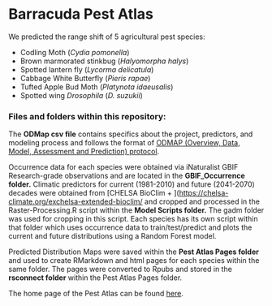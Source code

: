 # Barracuda Pest Atlas

We predicted the range shift of 5 agricultural pest species: 
* Codling Moth (*Cydia pomonella*)  
* Brown marmorated stinkbug (*Halyomorpha halys*)  
* Spotted lantern fly (*Lycorma delicatula*)  
* Cabbage White Butterfly (*Pieris rapae*)  
* Tufted Apple Bud Moth (*Platynota idaeusalis*)  
* Spotted wing *Drosophila* (*D. suzukii*)  

### Files and folders within this repository:

The **ODMap csv file** contains specifics about the project, predictors, and modeling process and follows the format of [ODMAP (Overview, Data, Model, Assessment and Prediction) protocol](https://odmap.wsl.ch/). 

Occurrence data for each species were obtained via iNaturalist GBIF Research-grade observations and are located in the **GBIF_Occurrence folder.**
Climatic predictors for current (1981-2010) and future (2041-2070) decades were obtained from [CHELSA BioClim + ](https://chelsa-climate.org/exchelsa-extended-bioclim/ and cropped and processed in the Raster-Processing.R script within the **Model Scripts folder.** The gadm folder was used for cropping in this script. Each species has its own script within that folder which uses occurrence data to train/test/predict and plots the current and future distributions using a Random Forest model. 

Predicted Distribution Maps were saved within the **Pest Atlas Pages folder** and used to create RMarkdown and html pages for each species within the same folder. The pages were converted to Rpubs and stored in the **rsconnect folder** within the Pest Atlas Pages folder.

The home page of the Pest Atlas can be found [here](https://rpubs.com/lvash/Pest_Atlas_Home).
